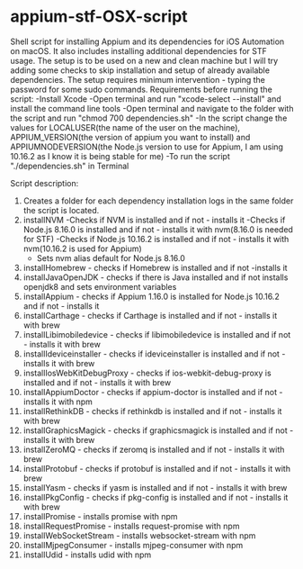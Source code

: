 # appium-stf-OSX-script
Shell script for installing Appium and its dependencies for iOS Automation on macOS. It also includes installing additional dependencies for STF usage. The setup is to be used on a new and clean machine but I will try adding some checks to skip installation and setup of already available dependencies. The setup requires minimum intervention - typing the password for some sudo commands.
Requirements before running the script:
   -Install Xcode
   -Open terminal and run "xcode-select --install" and install the command line tools
   -Open terminal and navigate to the folder with the script and run "chmod 700 dependencies.sh"
   -In the script change the values for LOCALUSER(the name of the user on the machine), APPIUM_VERSION(the version of appium you want to install) and APPIUMNODEVERSION(the Node.js version to use for Appium, I am using 10.16.2 as I know it is being stable for me)
   -To run the script "./dependencies.sh" in Terminal

Script description:
1. Creates a folder for each dependency installation logs in the same folder the script is located.
2. installNVM
      -Checks if NVM is installed and if not - installs it
      -Checks if Node.js 8.16.0 is installed and if not - installs it with nvm(8.16.0 is needed for STF)
      -Checks if Node.js 10.16.2 is installed and if not - installs it with nvm(10.16.2 is used for Appium)
   -  Sets nvm alias default for Node.js 8.16.0
3. installHomebrew - checks if Homebrew is installed and if not -installs it
4. installJavaOpenJDK - checks if there is Java installed and if not installs openjdk8 and sets environment variables
5. installAppium - checks if Appium 1.16.0 is installed for Node.js 10.16.2 and if not - installs it
6. installCarthage - checks if Carthage is installed and if not - installs it with brew
7. installLibimobiledevice - checks if libimobiledevice is installed and if not - installs it with brew
8. installIdeviceinstaller - checks if ideviceinstaller is installed and if not - installs it with brew
9. installIosWebKitDebugProxy - checks if ios-webkit-debug-proxy is installed and if not - installs it with brew
10. installAppiumDoctor - checks if appium-doctor is installed and if not - installs it with npm
11. installRethinkDB - checks if rethinkdb is installed and if not - installs it with brew
12. installGraphicsMagick - checks if graphicsmagick is installed and if not - installs it with brew
13. installZeroMQ - checks if zeromq is installed and if not - installs it with brew
14. installProtobuf - checks if protobuf is installed and if not - installs it with brew
15. installYasm - checks if yasm is installed and if not - installs it with brew
16. installPkgConfig - checks if pkg-config is installed and if not - installs it with brew
17. installPromise - installs promise with npm
18. installRequestPromise - installs request-promise with npm
19. installWebSocketStream - installs websocket-stream with npm
20. installMjpegConsumer - installs mjpeg-consumer with npm
21. installUdid - installs udid with npm
